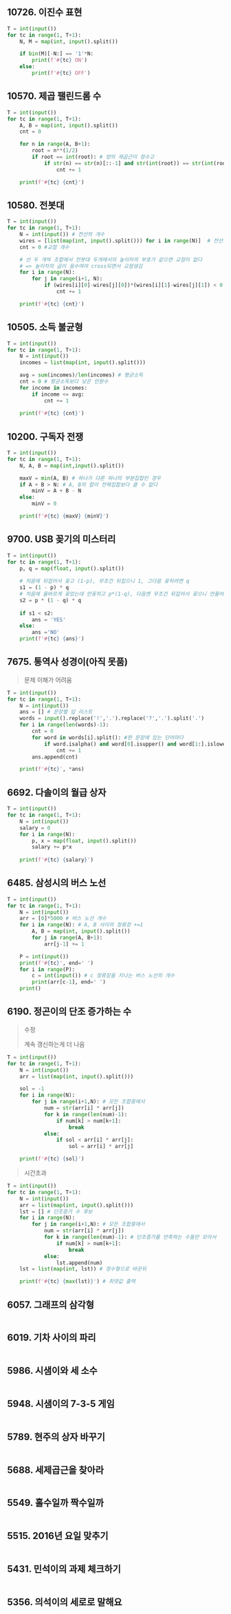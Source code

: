 ## 10726. 이진수 표현

```python
T = int(input())
for tc in range(1, T+1):
    N, M = map(int, input().split())

    if bin(M)[-N:] == '1'*N:
        print(f'#{tc} ON')
    else:
        print(f'#{tc} OFF')
```

## 10570. 제곱 팰린드롬 수

```python
T = int(input())
for tc in range(1, T+1):
    A, B = map(int, input().split())
    cnt = 0

    for n in range(A, B+1):
        root = n**(1/2)
        if root == int(root): # 양의 제곱근이 정수고
            if str(n) == str(n)[::-1] and str(int(root)) == str(int(root))[::-1]: # 둘다 회문이면
                cnt += 1

    print(f'#{tc} {cnt}')
```

## 10580. 전봇대

```python
T = int(input())
for tc in range(1, T+1):
    N = int(input()) # 전선의 개수
    wires = [list(map(int, input().split())) for i in range(N)]  # 전선 A,B 정보
    cnt = 0 #교점 개수

    # 선 두 개씩 조합에서 전봇대 두개에서의 높이차의 부호가 같으면 교점이 없다 
    # => 높이차의 곱이 음수여야 cross되면서 교점생김
    for i in range(N):
        for j in range(i+1, N):
            if (wires[i][0]-wires[j][0])*(wires[i][1]-wires[j][1]) < 0: 
                cnt += 1

    print(f'#{tc} {cnt}')
```

## 10505. 소득 불균형

```python
T = int(input())
for tc in range(1, T+1):
    N = int(input())
    incomes = list(map(int, input().split()))

    avg = sum(incomes)/len(incomes) # 평균소득
    cnt = 0 # 평균소득보다 낮은 인원수
    for income in incomes: 
        if income <= avg:
            cnt += 1
            
    print(f'#{tc} {cnt}')
```

## 10200. 구독자 전쟁

```python
T = int(input())
for tc in range(1, T+1):
    N, A, B = map(int,input().split())

    maxV = min(A, B) # 하나가 다른 하나의 부분집합인 경우
    if A + B > N: # A, B의 합이 전체집합보다 클 수 없다
        minV = A + B - N
    else:
        minV = 0

    print(f'#{tc} {maxV} {minV}')
```

## 9700. USB 꽂기의 미스터리

```python
T = int(input())
for tc in range(1, T+1):
    p, q = map(float, input().split())
    
    # 처음에 뒤집어서 꽂고 (1-p), 무조건 뒤집으니 1, 그다음 꽂히려면 q 
    s1 = (1 - p) * q 
    # 처음에 올바르게 꽂았는데 안꽂히고 p*(1-q), 다음엔 무조건 뒤집어서 꽂으니 안들어가고 1, 담에 꽂히려면 q
    s2 = p * (1 - q) * q 
    
    if s1 < s2:
        ans = 'YES'
    else:
        ans ='NO'
    print(f'#{tc} {ans}')
```

## 7675. 통역사 성경이(아직 못품)

> 문제 이해가 어려움

```python
T = int(input())
for tc in range(1, T+1):
    N = int(input())
    ans = [] # 문장별 답 리스트
    words = input().replace('!','.').replace('?','.').split('.')
    for i in range(len(words)-1):
        cnt = 0
        for word in words[i].split(): #한 문장에 있는 단어마다
            if word.isalpha() and word[0].isupper() and word[1:].islower(): #알파벳이고 첫글자만 대문자면
                cnt += 1
        ans.append(cnt)

    print(f'#{tc}', *ans)
```

## 6692. 다솔이의 월급 상자

```python
T = int(input())
for tc in range(1, T+1):
    N = int(input())
    salary = 0
    for i in range(N):
        p, x = map(float, input().split())
        salary += p*x
        
    print(f'#{tc} {salary}')
```

## 6485. 삼성시의 버스 노선

```python
T = int(input())
for tc in range(1, T+1):
    N = int(input())
    arr = [0]*5000 # 버스 노선 개수
    for i in range(N): # A, B 사이의 정류장 +=1
        A, B = map(int, input().split())
        for j in range(A, B+1):
            arr[j-1] += 1 

    P = int(input())
    print(f'#{tc}', end=' ')
    for i in range(P):
        c = int(input()) # c 정류장을 지나는 버스 노선의 개수
        print(arr[c-1], end=' ')
    print()
```

## 6190. 정곤이의 단조 증가하는 수

> 수정
>
> 계속 갱신하는게 더 나음

```python
T = int(input())
for tc in range(1, T+1):
    N = int(input())
    arr = list(map(int, input().split()))

    sol = -1
    for i in range(N):
        for j in range(i+1,N): # 모든 조합중에서
            num = str(arr[i] * arr[j])
            for k in range(len(num)-1):
                if num[k] > num[k+1]:
                    break
            else:
                if sol < arr[i] * arr[j]:
                    sol = arr[i] * arr[j]

    print(f'#{tc} {sol}') 
```



> 시간초과

```python
T = int(input())
for tc in range(1, T+1):
    N = int(input())
    arr = list(map(int, input().split()))
    lst = [] # 단조증가 수 후보
    for i in range(N):
        for j in range(i+1,N): # 모든 조합중에서
            num = str(arr[i] * arr[j])
            for k in range(len(num)-1): # 단조증가를 만족하는 수들만 모아서
                if num[k] > num[k+1]:
                    break
            else:
                lst.append(num)
    lst = list(map(int, lst)) # 정수형으로 바꾼뒤

    print(f'#{tc} {max(lst)}') # 최댓값 출력
```

## 6057. 그래프의 삼각형

```python

```

## 6019. 기차 사이의 파리

```python

```

## 5986. 시샘이와 세 소수

```python

```

## 5948. 시샘이의 7-3-5 게임

```python

```

## 5789. 현주의 상자 바꾸기

```python

```

## 5688. 세제곱근을 찾아라

```python

```

## 5549. 홀수일까 짝수일까

```python

```

## 5515. 2016년 요일 맞추기

```python

```

## 5431. 민석이의 과제 체크하기

```python

```

## 5356. 의석이의 세로로 말해요

```python

```

